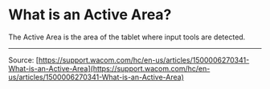 # What is an Active Area?

The Active Area is the area of the tablet where input tools are detected.

---
Source: [https://support.wacom.com/hc/en-us/articles/1500006270341-What-is-an-Active-Area](https://support.wacom.com/hc/en-us/articles/1500006270341-What-is-an-Active-Area)
